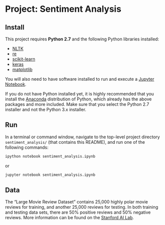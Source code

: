 # Project: Sentiment Analysis

## Install

This project requires **Python 2.7** and the following Python libraries installed:

- [NLTK](http://www.nltk.org/)
- [re](https://docs.python.org/2/library/re.html)
- [scikit-learn](http://scikit-learn.org/stable/)
- [keras](https://keras.io/)
- [matplotlib](http://matplotlib.org/)

You will also need to have software installed to run and execute a [Jupyter Notebook](http://ipython.org/notebook.html).

If you do not have Python installed yet, it is highly recommended that you install the [Anaconda](http://continuum.io/downloads) distribution of Python, which already has the above packages and more included. Make sure that you select the Python 2.7 installer and not the Python 3.x installer.


## Run

In a terminal or command window, navigate to the top-level project directory `sentiment_analysis/` (that contains this README), and run one of the following commands:

```bash
ipython notebook sentiment_analysis.ipynb
```  
or
```bash
jupyter notebook sentiment_analysis.ipynb
```


## Data

The “Large Movie Review Dataset” contains 25,000 highly polar movie reviews for training, and another 25,000 reviews for testing. In both training and testing data sets, there are 50% positive reviews and 50% negative reviews. More information can be found on the [Stanford AI Lab](http://ai.stanford.edu/~amaas/data/sentiment/).
